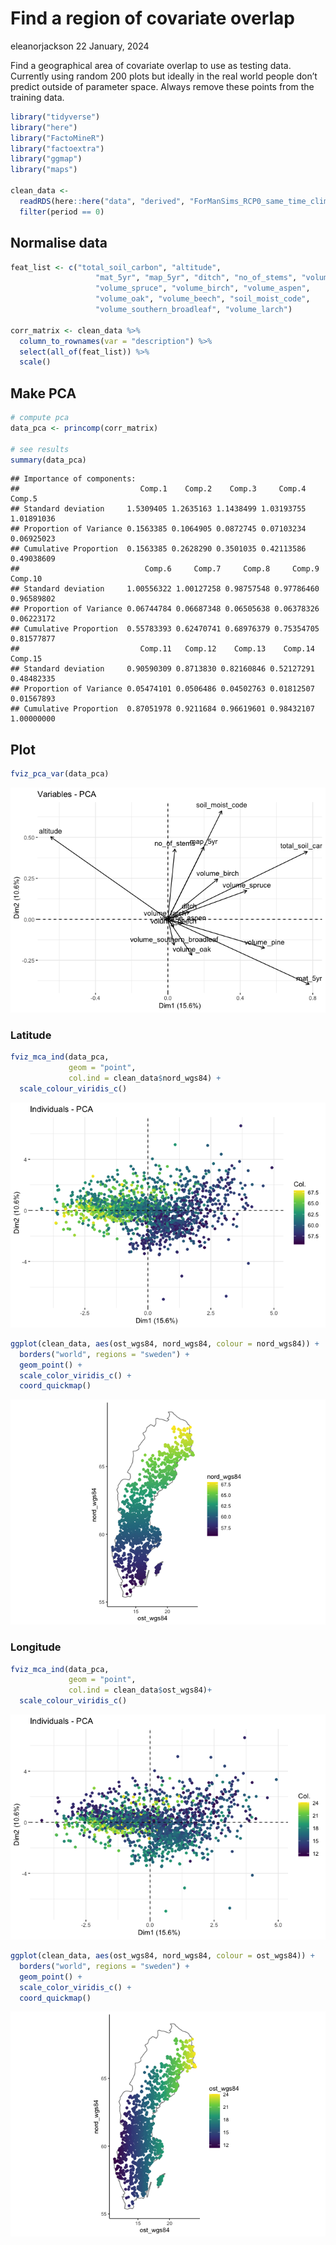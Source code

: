 Find a region of covariate overlap
================
eleanorjackson
22 January, 2024

Find a geographical area of covariate overlap to use as testing data.
Currently using random 200 plots but ideally in the real world people
don’t predict outside of parameter space. Always remove these points
from the training data.

``` r
library("tidyverse")
library("here")
library("FactoMineR")
library("factoextra")
library("ggmap")
library("maps")

clean_data <-
  readRDS(here::here("data", "derived", "ForManSims_RCP0_same_time_clim.rds")) %>% 
  filter(period == 0)
```

## Normalise data

``` r
feat_list <- c("total_soil_carbon", "altitude",
                   "mat_5yr", "map_5yr", "ditch", "no_of_stems", "volume_pine",
                   "volume_spruce", "volume_birch", "volume_aspen",
                   "volume_oak", "volume_beech", "soil_moist_code",
                   "volume_southern_broadleaf", "volume_larch")

corr_matrix <- clean_data %>% 
  column_to_rownames(var = "description") %>%  
  select(all_of(feat_list)) %>% 
  scale() 
```

## Make PCA

``` r
# compute pca
data_pca <- princomp(corr_matrix)

# see results 
summary(data_pca)
```

    ## Importance of components:
    ##                           Comp.1    Comp.2    Comp.3     Comp.4     Comp.5
    ## Standard deviation     1.5309405 1.2635163 1.1438499 1.03193755 1.01891036
    ## Proportion of Variance 0.1563385 0.1064905 0.0872745 0.07103234 0.06925023
    ## Cumulative Proportion  0.1563385 0.2628290 0.3501035 0.42113586 0.49038609
    ##                            Comp.6     Comp.7     Comp.8     Comp.9    Comp.10
    ## Standard deviation     1.00556322 1.00127258 0.98757548 0.97786460 0.96589802
    ## Proportion of Variance 0.06744784 0.06687348 0.06505638 0.06378326 0.06223172
    ## Cumulative Proportion  0.55783393 0.62470741 0.68976379 0.75354705 0.81577877
    ##                           Comp.11   Comp.12    Comp.13    Comp.14    Comp.15
    ## Standard deviation     0.90590309 0.8713830 0.82160846 0.52127291 0.48482335
    ## Proportion of Variance 0.05474101 0.0506486 0.04502763 0.01812507 0.01567893
    ## Cumulative Proportion  0.87051978 0.9211684 0.96619601 0.98432107 1.00000000

## Plot

``` r
fviz_pca_var(data_pca)
```

![](figures/2024-01-22_find-test-area/unnamed-chunk-3-1.png)<!-- -->

### Latitude

``` r
fviz_mca_ind(data_pca, 
             geom = "point", 
             col.ind = clean_data$nord_wgs84) + 
  scale_colour_viridis_c()
```

![](figures/2024-01-22_find-test-area/unnamed-chunk-4-1.png)<!-- -->

``` r
ggplot(clean_data, aes(ost_wgs84, nord_wgs84, colour = nord_wgs84)) +
  borders("world", regions = "sweden") +
  geom_point() +
  scale_color_viridis_c() +
  coord_quickmap()
```

![](figures/2024-01-22_find-test-area/unnamed-chunk-5-1.png)<!-- -->

### Longitude

``` r
fviz_mca_ind(data_pca, 
             geom = "point", 
             col.ind = clean_data$ost_wgs84)+ 
  scale_colour_viridis_c()
```

![](figures/2024-01-22_find-test-area/unnamed-chunk-6-1.png)<!-- -->

``` r
ggplot(clean_data, aes(ost_wgs84, nord_wgs84, colour = ost_wgs84)) +
  borders("world", regions = "sweden") +
  geom_point() +
  scale_color_viridis_c() +
  coord_quickmap()
```

![](figures/2024-01-22_find-test-area/unnamed-chunk-7-1.png)<!-- -->
